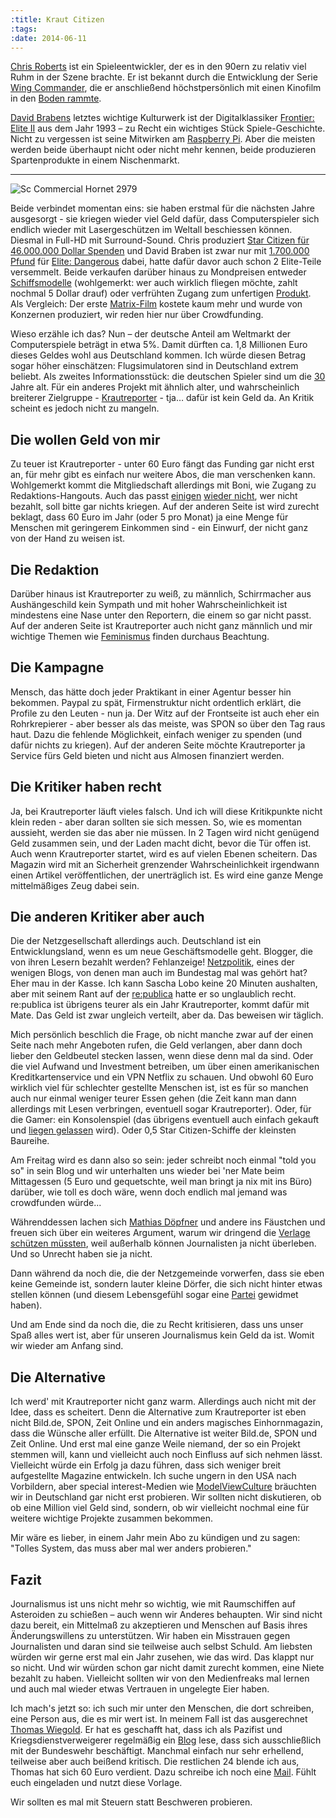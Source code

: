 ```yaml
---
:title: Kraut Citizen
:tags: 
:date: 2014-06-11
---
```

[Chris Roberts](http://de.wikipedia.org/wiki/Chris_Roberts_%28Spieleentwickler%29) ist ein Spieleentwickler, der es in den 90ern zu relativ viel Ruhm in der Szene brachte. Er ist bekannt durch die Entwicklung der Serie [Wing Commander](http://de.wikipedia.org/wiki/Wing_Commander_%28Spieleserie%29), die er anschließend höchstpersönlich mit einen Kinofilm in den [Boden rammte](http://de.wikipedia.org/wiki/Wing_Commander_%28Film%29#Kritiken).

[David Brabens](http://de.wikipedia.org/wiki/David_Braben) letztes wichtige Kulturwerk ist der Digitalklassiker [Frontier: Elite II](http://de.wikipedia.org/wiki/Frontier_%28Computerspiel%29) aus dem Jahr 1993 – zu Recht ein wichtiges Stück Spiele-Geschichte. Nicht zu vergessen ist seine Mitwirken am [Raspberry Pi](http://de.wikipedia.org/wiki/Raspberry_Pi). Aber die meisten werden beide überhaupt nicht oder nicht mehr kennen, beide produzieren Spartenprodukte in einem Nischenmarkt.

---
![Sc Commercial Hornet 2979](/images/sc_commercial_hornet_2979.jpg)


Beide verbindet momentan eins: sie haben erstmal für die nächsten Jahre ausgesorgt - sie kriegen wieder viel Geld dafür, dass Computerspieler sich endlich wieder mit Lasergeschützen im Weltall beschiessen können. Diesmal in Full-HD mit Surround-Sound. Chris produziert [Star Citizen für 46.000.000 Dollar Spenden](https://robertsspaceindustries.com/funding-goals) und David Braben ist zwar nur mit [1.700.000 Pfund](http://www.stokesentinel.co.uk/DAVID-ELKS-thesentinel/story-20992380-detail/story.html) für [Elite: Dangerous](http://elite.frontier.co.uk/) dabei, hatte dafür davor auch schon 2 Elite-Teile versemmelt. Beide verkaufen darüber hinaus zu Mondpreisen entweder [Schiffsmodelle](https://robertsspaceindustries.com/pledge) (wohlgemerkt: wer auch wirklich fliegen möchte, zahlt nochmal 5 Dollar drauf) oder verfrühten Zugang zum unfertigen [Produkt](https://store.zaonce.net/). Als Vergleich: Der erste [Matrix-Film](http://de.wikipedia.org/wiki/Matrix_%28Film%29) kostete kaum mehr und wurde von Konzernen produziert, wir reden hier nur über Crowdfunding.

Wieso erzähle ich das? Nun – der deutsche Anteil am Weltmarkt der Computerspiele beträgt in etwa 5%. Damit dürften ca. 1,8 Millionen Euro dieses Geldes wohl aus Deutschland kommen. Ich würde diesen Betrag sogar höher einschätzen: Flugsimulatoren sind in Deutschland extrem beliebt. Als zweites Informationsstück: die deutschen Spieler sind um die [30](http://www.eurogamer.de/articles/durchschnittsalter-der-spieler-ist-32) Jahre alt. Für ein anderes Projekt mit ähnlich alter, und wahrscheinlich breiterer Zielgruppe - [Krautreporter](https://krautreporter.de/das-magazin) - tja… dafür ist kein Geld da.
An Kritik scheint es jedoch nicht zu mangeln.

## Die wollen Geld von mir

Zu teuer ist Krautreporter - unter 60 Euro fängt das Funding gar nicht erst an, für mehr gibt es einfach nur weitere Abos, die man verschenken kann. Wohlgemerkt kommt die Mitgliedschaft allerdings mit Boni, wie Zugang zu Redaktions-Hangouts. Auch das passt [einigen](http://meedia.de/2014/05/16/wo-ist-der-witz-satire-seite-beim-spiegel-dringend-gesucht/) [wieder nicht](http://www.stefan-niggemeier.de/blog/wollen-wir-journalismus-nur-bezahlen-wenn-wir-ihn-hinter-gitter-bringen/), wer nicht bezahlt, soll bitte gar nichts kriegen. Auf der anderen Seite ist wird zurecht beklagt, dass 60 Euro im Jahr (oder 5 pro Monat) ja eine Menge für Menschen mit geringerem Einkommen sind - ein Einwurf, der nicht ganz von der Hand zu weisen ist.

## Die Redaktion

Darüber hinaus ist Krautreporter zu weiß, zu männlich, Schirrmacher aus Aushängeschild kein Sympath und mit hoher Wahrscheinlichkeit ist mindestens eine Nase unter den Reportern, die einem so gar nicht passt. Auf der anderen Seite ist Krautreporter auch nicht ganz männlich und mir wichtige Themen wie [Feminismus](http://blog.krautreporter.de/post/85298155888/) finden durchaus Beachtung.

## Die Kampagne

Mensch, das hätte doch jeder Praktikant in einer Agentur besser hin bekommen. Paypal zu spät, Firmenstruktur nicht ordentlich erklärt, die Profile zu den Leuten - nun ja. Der Witz auf der Frontseite ist auch eher ein Rohrkrepierer - aber besser als das meiste, was SPON so über den Tag raus haut. Dazu die fehlende Möglichkeit, einfach weniger zu spenden (und dafür nichts zu kriegen). Auf der anderen Seite möchte Krautreporter ja Service fürs Geld bieten und nicht aus Almosen finanziert werden.

## Die Kritiker haben recht

Ja, bei Krautreporter läuft vieles falsch. Und ich will diese Kritikpunkte nicht klein reden - aber daran sollten sie sich messen. So, wie es momentan aussieht, werden sie das aber nie müssen. In 2 Tagen wird nicht genügend Geld zusammen sein, und der Laden macht dicht, bevor die Tür offen ist. Auch wenn Krautreporter startet, wird es auf vielen Ebenen scheitern. Das Magazin wird mit an Sicherheit grenzender Wahrscheinlichkeit irgendwann einen Artikel veröffentlichen, der unerträglich ist. Es wird eine ganze Menge mittelmäßiges Zeug dabei sein.

## Die anderen Kritiker aber auch

Die der Netzgesellschaft allerdings auch. Deutschland ist ein Entwicklungsland, wenn es um neue Geschäftsmodelle geht. Blogger, die von ihren Lesern bezahlt werden? Fehlanzeige! [Netzpolitik](https://netzpolitik.org/), eines der wenigen Blogs, von denen man auch im Bundestag mal was gehört hat? Eher mau in der Kasse. Ich kann Sascha Lobo keine 20 Minuten aushalten, aber mit seinem Rant auf der [re:publica](https://www.youtube.com/watch?v=3hbEWOTI5MI&feature=kp) hatte er so unglaublich recht. re:publica ist übrigens teurer als ein Jahr Krautreporter, kommt dafür mit Mate. Das Geld ist zwar ungleich verteilt, aber da. Das beweisen wir täglich.

Mich persönlich beschlich die Frage, ob nicht manche zwar auf der einen Seite nach mehr Angeboten rufen, die Geld verlangen, aber dann doch lieber den Geldbeutel stecken lassen, wenn diese denn mal da sind. Oder die viel Aufwand und Investment betreiben, um über einen amerikanischen Kreditkartenservice und ein VPN Netflix zu schauen. Und obwohl 60 Euro wirklich viel für schlechter gestellte Menschen ist, ist es für so manchen auch nur einmal weniger teurer Essen gehen (die Zeit kann man dann allerdings mit Lesen verbringen, eventuell sogar Krautreporter). Oder, für die Gamer: ein Konsolenspiel (das übrigens eventuell auch einfach gekauft und [liegen gelassen](http://www.ign.com/articles/2014/03/17/gdc-most-players-donat-finish-games) wird). Oder 0,5 Star Citizen-Schiffe der kleinsten Baureihe.

Am Freitag wird es dann also so sein: jeder schreibt noch einmal "told you so" in sein Blog und wir unterhalten uns wieder bei 'ner Mate beim Mittagessen (5 Euro und gequetschte, weil man bringt ja nix mit ins Büro) darüber, wie toll es doch wäre, wenn doch endlich mal jemand was crowdfunden würde...

Währenddessen lachen sich [Mathias Döpfner](http://de.wikipedia.org/wiki/Mathias_D%C3%B6pfner) und andere ins Fäustchen und freuen sich über ein weiteres Argument, warum wir dringend die [Verlage schützen müssten](http://de.wikipedia.org/wiki/Leistungsschutzrecht), weil außerhalb können Journalisten ja nicht überleben. Und so Unrecht haben sie ja nicht.

Dann während da noch die, die der Netzgemeinde vorwerfen, dass sie eben keine Gemeinde ist, sondern lauter kleine Dörfer, die sich nicht hinter etwas stellen können (und diesem Lebensgefühl sogar eine [Partei](http://piratenpartei.de/) gewidmet haben).

Und am Ende sind da noch die, die zu Recht kritisieren, dass uns unser Spaß alles wert ist, aber für unseren Journalismus kein Geld da ist. Womit wir wieder am Anfang sind.

## Die Alternative

Ich werd' mit Krautreporter nicht ganz warm. Allerdings auch nicht mit der Idee, dass es scheitert. Denn die Alternative zum Krautreporter ist eben nicht Bild.de, SPON, Zeit Online und ein anders magisches Einhornmagazin, dass die Wünsche aller erfüllt. Die Alternative ist weiter Bild.de, SPON und Zeit Online. Und erst mal eine ganze Weile niemand, der so ein Projekt stemmen will, kann und vielleicht auch noch Einfluss auf sich nehmen lässt. Vielleicht würde ein Erfolg ja dazu führen, dass sich weniger breit aufgestellte Magazine entwickeln. Ich suche ungern in den USA nach Vorbildern, aber special interest-Medien wie [ModelViewCulture](http://modelviewculture.com/) bräuchten wir in Deutschland gar nicht erst probieren. Wir sollten nicht diskutieren, ob ob eine Million viel Geld sind, sondern, ob wir vielleicht nochmal eine für weitere wichtige Projekte zusammen bekommen.

Mir wäre es lieber, in einem Jahr mein Abo zu kündigen und zu sagen: "Tolles System, das muss aber mal wer anders probieren."

## Fazit

Journalismus ist uns nicht mehr so wichtig, wie mit Raumschiffen auf Asteroiden zu schießen – auch wenn wir Anderes behaupten. Wir sind nicht dazu bereit, ein Mittelmaß zu akzeptieren und Menschen auf Basis ihres Änderungswillens zu unterstützen. Wir haben ein Misstrauen gegen Journalisten und daran sind sie teilweise auch selbst Schuld. Am liebsten würden wir gerne erst mal ein Jahr zusehen, wie das wird. Das klappt nur so nicht. Und wir würden schon gar nicht damit zurecht kommen, eine Niete bezahlt zu haben. Vielleicht sollten wir von den Medienfreaks mal lernen und auch mal wieder etwas Vertrauen in ungelegte Eier haben.

Ich mach's jetzt so: ich such mir unter den Menschen, die dort schreiben, eine Person aus, die es mir wert ist. In meinem Fall ist das ausgerechnet [Thomas Wiegold](http://blog.krautreporter.de/post/85297500013/). Er hat es geschafft hat, dass ich als Pazifist und Kriegsdienstverweigerer regelmäßig ein [Blog](http://augengeradeaus.net/) lese, dass sich ausschließlich mit der Bundeswehr beschäftigt. Manchmal einfach nur sehr erhellend, teilweise aber auch beißend kritisch. Die restlichen 24 blende ich aus, Thomas hat sich 60 Euro verdient. Dazu schreibe ich noch eine [Mail](mailto:kontakt@krautreporter.de?subject=Anmerkungen%20zum%20Mitgliedschaft&body=Hallo%20Krautreporter%2C%0A%0Aich%20habe%20mir%20gerade%20eine%20Mitgliedschaft%20f%C3%BCr%20den%20Krautreporter%20gekauft.%20Ich%20glaube%20an%20euer%20Projekt%2C%20leider%20f%C3%BChle%20mich%20leider%20nicht%20voll%20angesprochen.%20Wichtig%20sind%20mir%20folgende%20Themen%3A%0A%0A%2A%20%3CThema1%3E%0A%2A%20%3CThema2%3E%0A%0AWenn%20ihr%20mir%20klar%20machen%20k%C3%B6nnt%2C%20wie%20ihr%20diese%20Themen%20anzugehen%20w%C3%BCnscht%2C%20verschenke%20ich%20noch%20eine%20weitere%20Mitgliedschaft.%0A%0AGru%C3%9F%2C%0A%3CName%3E). Fühlt euch eingeladen und nutzt diese Vorlage.

Wir sollten es mal mit Steuern statt Beschweren probieren.
